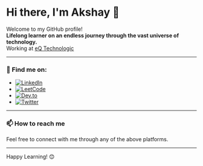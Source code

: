 # Hi there, I'm Akshay 👋

Welcome to my GitHub profile!  
**Lifelong learner on an endless journey through the vast universe of technology.**  
Working at [eQ Technologic](https://www.1eq.com)

---

### 🔗 Find me on:

- [![LinkedIn](https://img.shields.io/badge/LinkedIn-blue?logo=linkedin&style=flat-square)](https://www.linkedin.com/in/akshay-gadhave-6524a0194/)
- [![LeetCode](https://img.shields.io/badge/LeetCode-FFA116?logo=leetcode&logoColor=white&style=flat-square)](https://leetcode.com/u/dev-akshay/)
- [![Dev.to](https://img.shields.io/badge/Dev.to-000000?logo=dev.to&logoColor=white&style=flat-square)](https://dev.to/akshay0505)
- [![Twitter](https://img.shields.io/badge/Twitter-1DA1F2?logo=twitter&logoColor=white&style=flat-square)](https://twitter.com/#)

---

### 📫 How to reach me

Feel free to connect with me through any of the above platforms.

---

Happy Learning! 😊
